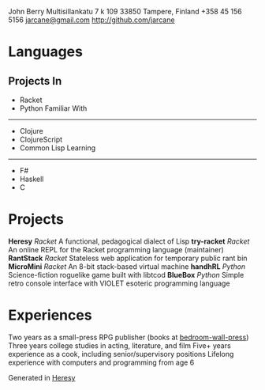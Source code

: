 John Berry
Multisillankatu 7 k 109
33850 Tampere, Finland
+358 45 156 5156
jarcane@gmail.com
http://github.com/jarcane

Languages
=========
Projects In
-----------
  * Racket
  * Python
Familiar With
-------------
  * Clojure
  * ClojureScript
  * Common Lisp
Learning
--------
  * F#
  * Haskell
  * C

Projects
========
**Heresy**
*Racket*
A functional, pedagogical dialect of Lisp
**try-racket**
*Racket*
An online REPL for the Racket programming language (maintainer)
**RantStack**
*Racket*
Stateless web application for temporary public rant bin
**MicroMini**
*Racket*
An 8-bit stack-based virtual machine
**handhRL**
*Python*
Science-fiction roguelike game built with libtcod
**BlueBox**
*Python*
Simple retro console interface with VIOLET esoteric programming language

Experiences
===========
Two years as a small-press RPG publisher (books at [bedroom-wall-press](http://github.com/jarcane/bedroom-wall-press))
Three years college studies in acting, literature, and film
Five+ years experience as a cook, including senior/supervisory positions
Lifelong experience with computers and programming from age 6

Generated in [Heresy](http://github.com/jarcane/Heresy)
